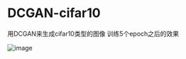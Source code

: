 # DCGAN-cifar10
用DCGAN来生成cifar10类型的图像
训练5个epoch之后的效果

![image](https://user-images.githubusercontent.com/74340651/204079069-8c3338e5-e350-4928-a5d9-7210a5aec7e8.png)

